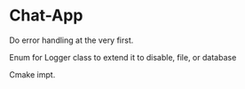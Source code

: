 # Chat-App

Do error handling at the very first.

Enum for Logger class to extend it to disable, file, or database

Cmake impt.
